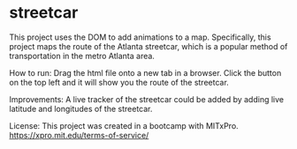 # streetcar

This project uses the DOM to add animations to a map. Specifically, this project maps the route of the Atlanta streetcar, which is a popular method of transportation in the metro Atlanta area.

How to run: Drag the html file onto a new tab in a browser. Click the button on the top left and it will show you the route of the streetcar.

Improvements: A live tracker of the streetcar could be added by adding live latitude and longitudes of the streetcar.

License: This project was created in a bootcamp with MITxPro. https://xpro.mit.edu/terms-of-service/
